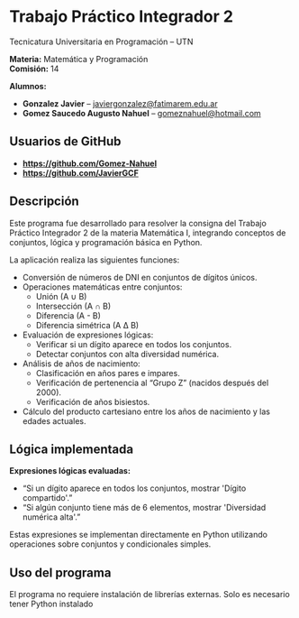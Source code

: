 # Trabajo Práctico Integrador 2
Tecnicatura Universitaria en Programación – UTN

**Materia:** Matemática y Programación  
**Comisión:** 14  

**Alumnos:** 
- **Gonzalez Javier** – javiergonzalez@fatimarem.edu.ar  
- **Gomez Saucedo Augusto Nahuel** – gomeznahuel@hotmail.com

## Usuarios de GitHub
- **https://github.com/Gomez-Nahuel**
- **https://github.com/JavierGCF**

## Descripción

Este programa fue desarrollado para resolver la consigna del Trabajo Práctico Integrador 2 de la materia Matemática I, integrando conceptos de conjuntos, lógica y programación básica en Python.

La aplicación realiza las siguientes funciones:

- Conversión de números de DNI en conjuntos de dígitos únicos.
- Operaciones matemáticas entre conjuntos:
  - Unión (A ∪ B)
  - Intersección (A ∩ B)
  - Diferencia (A - B)
  - Diferencia simétrica (A Δ B)
- Evaluación de expresiones lógicas:
  - Verificar si un dígito aparece en todos los conjuntos.
  - Detectar conjuntos con alta diversidad numérica.
- Análisis de años de nacimiento:
  - Clasificación en años pares e impares.
  - Verificación de pertenencia al “Grupo Z” (nacidos después del 2000).
  - Verificación de años bisiestos.
- Cálculo del producto cartesiano entre los años de nacimiento y las edades actuales.

## Lógica implementada

**Expresiones lógicas evaluadas:**

- “Si un dígito aparece en todos los conjuntos, mostrar 'Dígito compartido'.”
- “Si algún conjunto tiene más de 6 elementos, mostrar 'Diversidad numérica alta'.”

Estas expresiones se implementan directamente en Python utilizando operaciones sobre conjuntos y condicionales simples.

## Uso del programa

El programa no requiere instalación de librerías externas. Solo es necesario tener Python instalado 